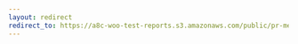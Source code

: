 ```yaml
---
layout: redirect
redirect_to: https://a8c-woo-test-reports.s3.amazonaws.com/public/pr-merge/40012/e2e/index.html
---
```

